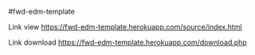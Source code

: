 #fwd-edm-template

Link view
https://fwd-edm-template.herokuapp.com/source/index.html

Link download
https://fwd-edm-template.herokuapp.com/download.php
